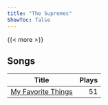 ```yaml
---
title: "The Supremes"
ShowToc: false
---
```


{{< more >}}

## Songs
Title | Plays 
----- | -----: 
[My Favorite Things](/songs/my-favorite-things) | 51


